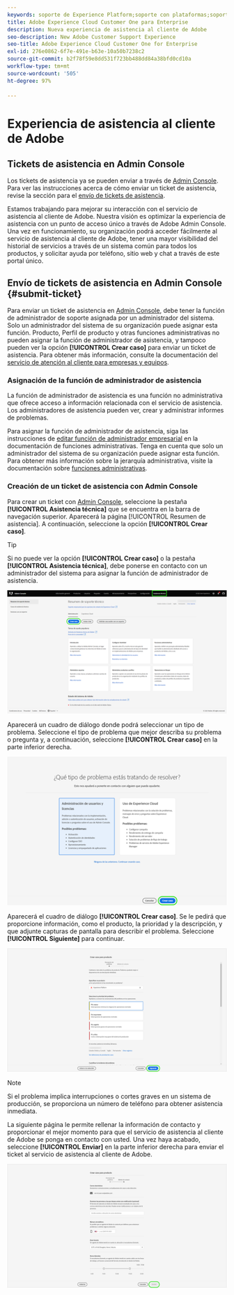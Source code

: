 ```yaml
---
keywords: soporte de Experience Platform;soporte con plataformas;soporte con servicios inteligentes;asistencia al cliente con ia;soporte de inteligencia artificial aplicada a la atribución;soporte de rtcdp;envío de tickets de asistencia;asistencia al cliente
title: Adobe Experience Cloud Customer One para Enterprise
description: Nueva experiencia de asistencia al cliente de Adobe
seo-description: New Adobe Customer Support Experience
seo-title: Adobe Experience Cloud Customer One for Enterprise
exl-id: 276e0862-6f7e-491e-b63e-10a50b7238c2
source-git-commit: b2f78f59e8dd531f723bb488dd84a38bfd0cd10a
workflow-type: tm+mt
source-wordcount: '505'
ht-degree: 97%

---
```


# Experiencia de asistencia al cliente de Adobe

## Tickets de asistencia en Admin Console

Los tickets de asistencia ya se pueden enviar a través de [Admin Console](https://adminconsole.adobe.com/). Para ver las instrucciones acerca de cómo enviar un ticket de asistencia, revise la sección para el [envío de tickets de asistencia](#submit-ticket).

Estamos trabajando para mejorar su interacción con el servicio de asistencia al cliente de Adobe. Nuestra visión es optimizar la experiencia de asistencia con un punto de acceso único a través de Adobe Admin Console. Una vez en funcionamiento, su organización podrá acceder fácilmente al servicio de asistencia al cliente de Adobe, tener una mayor visibilidad del historial de servicios a través de un sistema común para todos los productos, y solicitar ayuda por teléfono, sitio web y chat a través de este portal único.

## Envío de tickets de asistencia en Admin Console {#submit-ticket}

Para enviar un ticket de asistencia en [Admin Console](https://adminconsole.adobe.com/), debe tener la función de administrador de soporte asignada por un administrador del sistema. Solo un administrador del sistema de su organización puede asignar esta función. Producto, Perfil de producto y otras funciones administrativas no pueden asignar la función de administrador de asistencia, y tampoco pueden ver la opción **[!UICONTROL Crear caso]** para enviar un ticket de asistencia. Para obtener más información, consulte la documentación del [servicio de atención al cliente para empresas y equipos](https://helpx.adobe.com/es/enterprise/using/support-and-expert-services.html).

### Asignación de la función de administrador de asistencia

La función de administrador de asistencia es una función no administrativa que ofrece acceso a información relacionada con el servicio de asistencia. Los administradores de asistencia pueden ver, crear y administrar informes de problemas.

Para asignar la función de administrador de asistencia, siga las instrucciones de [editar función de administrador empresarial](https://helpx.adobe.com/es/enterprise/using/admin-roles.html#add-admin-teams) en la documentación de funciones administrativas. Tenga en cuenta que solo un administrador del sistema de su organización puede asignar esta función. Para obtener más información sobre la jerarquía administrativa, visite la documentación sobre [funciones administrativas](https://helpx.adobe.com/es/enterprise/admin-guide.html/enterprise/using/admin-roles.ug.html).

### Creación de un ticket de asistencia con Admin Console

Para crear un ticket con [Admin Console](https://adminconsole.adobe.com/), seleccione la pestaña **[!UICONTROL Asistencia técnica]** que se encuentra en la barra de navegación superior. Aparecerá la página [!UICONTROL Resumen de asistencia]. A continuación, seleccione la opción **[!UICONTROL Crear caso]**.

>[!TIP]
>
> Si no puede ver la opción **[!UICONTROL Crear caso]** o la pestaña **[!UICONTROL Asistencia técnica]**, debe ponerse en contacto con un administrador del sistema para asignar la función de administrador de asistencia.

![Pestaña Asistencia de Admin Console](./assets/Support.png)

Aparecerá un cuadro de diálogo donde podrá seleccionar un tipo de problema. Seleccione el tipo de problema que mejor describa su problema o pregunta y, a continuación, seleccione **[!UICONTROL Crear caso]** en la parte inferior derecha.

![Seleccionar problema](./assets/select-case-type.png)

Aparecerá el cuadro de diálogo **[!UICONTROL Crear caso]**. Se le pedirá que proporcione información, como el producto, la prioridad y la descripción, y que adjunte capturas de pantalla para describir el problema. Seleccione **[!UICONTROL Siguiente]** para continuar.

![crear caso](./assets/create_case.png)

>[!NOTE]
>
> Si el problema implica interrupciones o cortes graves en un sistema de producción, se proporciona un número de teléfono para obtener asistencia inmediata.

La siguiente página le permite rellenar la información de contacto y proporcionar el mejor momento para que el servicio de asistencia al cliente de Adobe se ponga en contacto con usted. Una vez haya acabado, seleccione **[!UICONTROL Enviar]** en la parte inferior derecha para enviar el ticket al servicio de asistencia al cliente de Adobe.

![Enviar ticket](./assets/submit_case.png)

<!--

## What About the Legacy Systems?

New Tickets/Cases will no longer be able to be submitted in legacy systems as of May 11th.  The [Admin Console](https://adminconsole.adobe.com/) will be used to submit new tickets/cases.

### Existing Tickets/Cases

* Between May 11th and May 20th the legacy systems will remain available to work existing tickets/cases to completion.
* Beginning May 20th the support team will migrate remaining open cases from the legacy systems to the new support experience.  You will receive an email notification regarding how to contact support to continue to work these cases.
-->
